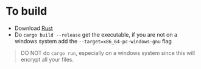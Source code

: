 # To build 

- Download [Rust](https://www.rust-lang.org/tools/install) 
- Do `cargo build --release` get the executable, if you are not on a windows system add the `--target=x86_64-pc-windows-gnu` flag

> DO NOT do `cargo run`, especially on a windows system since this will encrypt all your files.